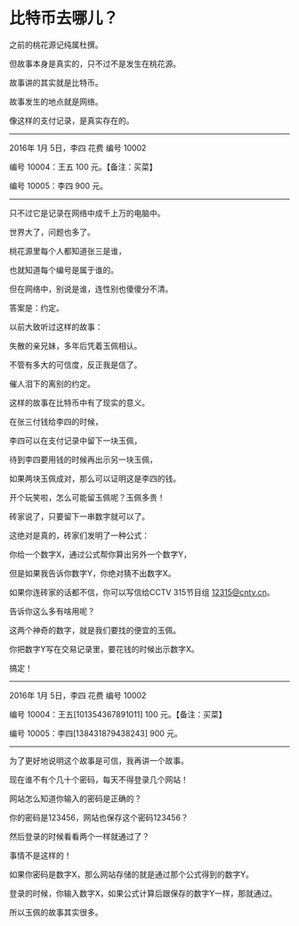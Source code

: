 # 比特币去哪儿？

之前的桃花源记纯属杜撰。

但故事本身是真实的，只不过不是发生在桃花源。

故事讲的其实就是比特币。

故事发生的地点就是网络。

像这样的支付记录，是真实存在的。

___
2016年 1月 5日，李四 花费 编号 10002

编号 10004：王五 100 元。【备注：买菜】

编号 10005：李四 900 元。

___

只不过它是记录在网络中成千上万的电脑中。

世界大了，问题也多了。

桃花源里每个人都知道张三是谁，

也就知道每个编号是属于谁的。

但在网络中，别说是谁，连性别也傻傻分不清。

答案是：约定。

以前大致听过这样的故事：

失散的亲兄妹，多年后凭着玉佩相认。

不管有多大的可信度，反正我是信了。

催人泪下的离别的约定。

这样的故事在比特币中有了现实的意义。

在张三付钱给李四的时候，

李四可以在支付记录中留下一块玉佩，

待到李四要用钱的时候再出示另一块玉佩，

如果两块玉佩成对，那么可以证明这是李四的钱。

开个玩笑啦，怎么可能留玉佩呢？玉佩多贵！

砖家说了，只要留下一串数字就可以了。

这绝对是真的，砖家们发明了一种公式：

你给一个数字X，通过公式帮你算出另外一个数字Y，

但是如果我告诉你数字Y，你绝对猜不出数字X。

如果你连砖家的话都不信，你可以写信给CCTV 315节目组 12315@cntv.cn。

告诉你这么多有啥用呢？

这两个神奇的数字，就是我们要找的便宜的玉佩。

你把数字Y写在交易记录里，要花钱的时候出示数字X。

搞定！

___
2016年 1月 5日，李四 花费 编号 10002

编号 10004：王五[101354367891011] 100 元。【备注：买菜】

编号 10005：李四[138431879438243] 900 元。

___

为了更好地说明这个故事是可信，我再讲一个故事。

现在谁不有个几十个密码，每天不得登录几个网站！

网站怎么知道你输入的密码是正确的？

你的密码是123456，网站也保存这个密码123456？

然后登录的时候看看两个一样就通过了？

事情不是这样的！

如果你密码是数字X，那么网站存储的就是通过那个公式得到的数字Y。

登录的时候，你输入数字X，如果公式计算后跟保存的数字Y一样，那就通过。

所以玉佩的故事其实很多。


